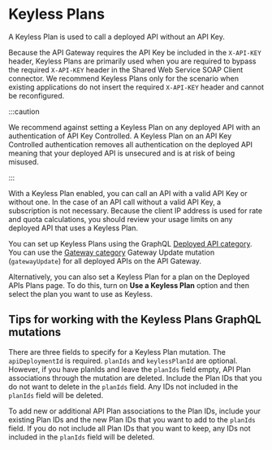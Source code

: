 # Keyless Plans

<head>
  <meta name="guidename" content="API Management"/>
  <meta name="context" content="GUID-ec6ef4bf-6592-4acb-910a-95776da3bd52"/>
</head>


A Keyless Plan is used to call a deployed API without an API Key.

Because the API Gateway requires the API Key be included in the `X-API-KEY` header, Keyless Plans are primarily used when you are required to bypass the required `X-API-KEY` header in the Shared Web Service SOAP Client connector. We recommend Keyless Plans only for the scenario when existing applications do not insert the required `X-API-KEY` header and cannot be reconfigured.

:::caution

We recommend against setting a Keyless Plan on any deployed API with an authentication of API Key Controlled. A Keyless Plan on an API Key Controlled authentication removes all authentication on the deployed API meaning that your deployed API is unsecured and is at risk of being misused.

:::

With a Keyless Plan enabled, you can call an API with a valid API Key or without one. In the case of an API call without a valid API Key, a subscription is not necessary. Because the client IP address is used for rate and quota calculations, you should review your usage limits on any deployed API that uses a Keyless Plan.

You can set up Keyless Plans using the GraphQL [Deployed API category](/docs/Atomsphere/API%20Management/Topics/api-Deployed_API_category_99fc416c-50a1-4a0c-a2a0-193e70bb6fb5.md). You can use the [Gateway category](/docs/Atomsphere/API%20Management/Topics/api-Gateway_category_b41f3ab2-2ce5-45c6-805e-0293a0f73ce3.md) Gateway Update mutation \(`gatewayUpdate`\) for all deployed APIs on the API Gateway.

Alternatively, you can also set a Keyless Plan for a plan on the Deployed APIs Plans page. To do this, turn on **Use a Keyless Plan** option and then select the plan you want to use as Keyless.

## Tips for working with the Keyless Plans GraphQL mutations

There are three fields to specify for a Keyless Plan mutation. The `apiDeploymentId` is required. `planIds` and `keylessPlanId` are optional. However, if you have planIds and leave the `planIds` field empty, API Plan associations through the mutation are deleted. Include the Plan IDs that you do not want to delete in the `planIds` field. Any IDs not included in the `planIds` field will be deleted.

To add new or additional API Plan associations to the Plan IDs, include your existing Plan IDs and the new Plan IDs that you want to add to the `planIds` field. If you do not include all Plan IDs that you want to keep, any IDs not included in the `planIds` field will be deleted.
